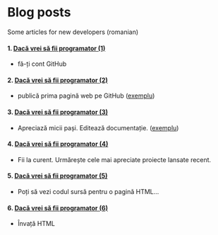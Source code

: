 # Blog posts
Some articles for new developers (romanian)

#### 1. [Dacă vrei să fii programator (1)](https://ghitab.net/2021/04/14/daca-vrei-sa-fii-programator-1/)
* fă-ți cont GitHub
#### 2. [Dacă vrei să fii programator (2)](https://ghitab.net/2021/04/15/daca-vrei-sa-fii-programator-2/)
* publică prima pagină web pe GitHub ([exemplu](https://github.com/area11011/01-my-first-published-page))
#### 3. [Dacă vrei să fii programator (3)](https://ghitab.net/2021/04/16/daca-vrei-sa-fii-programator-3/)
* Apreciază micii pași. Editează documentație. ([exemplu](https://github.com/area11011/01-my-first-published-page))
#### 4. [Dacă vrei să fii programator (4)](https://ghitab.net/2021/04/17/daca-vrei-sa-fii-programator-4/)
* Fii la curent. Urmărește cele mai apreciate proiecte lansate recent.
#### 5. [Dacă vrei să fii programator (5)](https://ghitab.net/2021/04/19/daca-vrei-sa-fii-programator-5/)
* Poți să vezi codul sursă pentru o pagină HTML...
#### 6. [Dacă vrei să fii programator (6)](https://ghitab.net/2021/04/21/daca-vrei-sa-fii-programator-6/)
* Învață HTML
